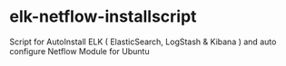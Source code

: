# elk-netflow-installscript
Script for AutoInstall ELK ( ElasticSearch, LogStash &amp; Kibana ) and auto configure Netflow Module for Ubuntu
